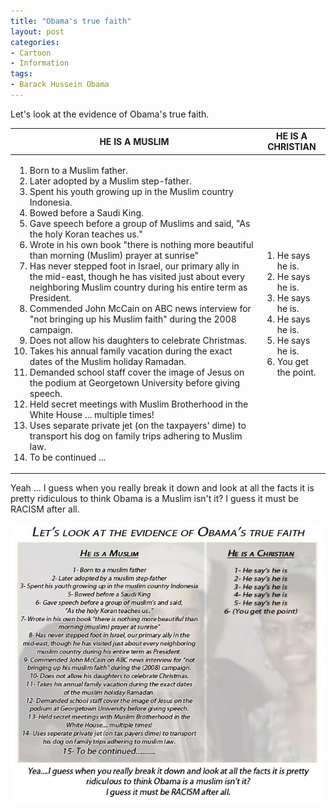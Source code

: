 ```yaml
---
title: "Obama's true faith"
layout: post
categories:
- Cartoon
- Information
tags:
- Barack Hussein Obama
---
```


Let's look at the evidence of Obama's true faith.

<table>
	<thead>
		<tr>
			<th>HE IS A MUSLIM</th>
			<th>HE IS A CHRISTIAN</th>
		</tr>
	</thead>
	<tbody>
		<tr>
			<td> 
			<ol>
				<li>
					Born to a Muslim father.
				</li>
				<li>
					Later adopted by a Muslim step-father.
				</li>
				<li>
					Spent his youth growing up in the Muslim country Indonesia.
				</li>
				<li>
					Bowed before a Saudi King.
				</li>
				<li>
					Gave speech before a group of Muslims and said, "As the holy Koran teaches us."
				</li>
				<li>
					Wrote in his own book "there is nothing more beautiful than morning (Muslim) prayer at sunrise"
				</li>
				<li>
					Has never stepped foot in Israel, our primary ally in the mid-east, though he has visited just about every neighboring Muslim country during his entire term as President.
				</li>
				<li>
					Commended John McCain on ABC news interview for "not bringing up his Muslim faith" during the 2008 campaign.
				</li>
				<li>
					Does not allow his daughters to celebrate Christmas.
				</li>
				<li>
					Takes his annual family vacation during the exact dates of the Muslim holiday Ramadan.
				</li>
				<li>
					Demanded school staff cover the image of Jesus on the podium at Georgetown University before giving speech.
				</li>
				<li>
					Held secret meetings with Muslim Brotherhood in the White House ... multiple times!
				</li>
				<li>
					Uses separate private jet (on the taxpayers' dime) to transport his dog on family trips adhering to Muslim law.
				</li>
				<li>
					To be continued ...
				</li>
			</ol>
			</td>
			<td> 
			<ol>
				<li>
					He says he is.
				</li>
				<li>
					He says he is.
				</li>
				<li>
					He says he is.
				</li>
				<li>
					He says he is.
				</li>
				<li>
					He says he is.
				</li>
				<li>
					You get the point.
				</li>
			</ol>
			</td>
		</tr>
	</tbody>
</table>

Yeah ... I guess when you really break it down and look at all the facts it is pretty ridiculous to think Obama is a Muslim isn't it? I guess it must be RACISM after all.

![Obama's true faith](/assets/img/2012/11/Obamas-true-faith.jpg)

